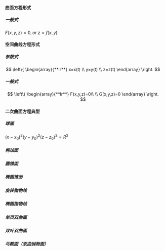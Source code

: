 ####  曲面方程形式
##### 一般式
$F(x,y,z)=0,or \ z=f(x,y)$




#### 空间曲线方程形式
##### 参数式

$$
\left\{  
             \begin{array}{**lr**}  
              x=x(t)          \\  
                y=y(t)
               \\
              z=z(t) 
             \end{array}  
\right.  
$$


##### 一般式
$$
\left\{  
             \begin{array}{**lr**}  
              F(x,y,z)=0\\ \\
G(x,y,z)=0
             \end{array}  
\right.  
$$



#### 二次曲面方程典型

##### 球面
$(x-x_{0})^2(y-y_{0})^2(z-z_{0})^2=R^2$

##### 椭球面

##### 圆锥面

##### 椭圆锥面

##### 旋转抛物线

##### 椭圆抛物线

##### 单页双曲面

##### 双叶双曲面

##### 马鞍面（双曲抛物面）